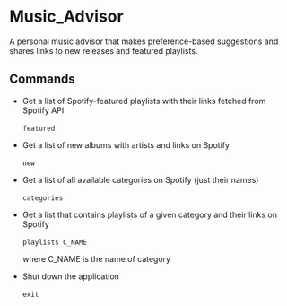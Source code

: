 # Music_Advisor

A personal music advisor that makes preference-based suggestions and shares links to new releases and featured playlists.

## Commands
* Get a list of Spotify-featured playlists with their links fetched from Spotify API
\
\
```featured```

* Get a list of new albums with artists and links on Spotify
\
\
```new```

* Get a list of all available categories on Spotify (just their names)
\
\
```categories```


* Get a list that contains playlists of a given category and their links on Spotify
\
\
```playlists C_NAME```

   where C_NAME is the name of category


* Shut down the application
\
\
```exit```


